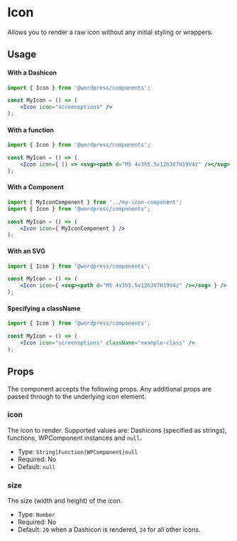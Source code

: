 # Icon

Allows you to render a raw icon without any initial styling or wrappers.

## Usage

#### With a Dashicon

```jsx
import { Icon } from '@wordpress/components';

const MyIcon = () => (
	<Icon icon="screenoptions" />
);
```

#### With a function

```jsx
import { Icon } from '@wordpress/components';

const MyIcon = () => (
	<Icon icon={ () => <svg><path d="M5 4v3h5.5v12h3V7H19V4z" /></svg> } />
);
```

#### With a Component

```jsx
import { MyIconComponent } from '../my-icon-component';
import { Icon } from '@wordpress/components';

const MyIcon = () => (
	<Icon icon={ MyIconComponent } />
);
```

#### With an SVG

```jsx
import { Icon } from '@wordpress/components';

const MyIcon = () => (
	<Icon icon={ <svg><path d="M5 4v3h5.5v12h3V7H19V4z" /></svg> } />
);
```

#### Specifying a className

```jsx
import { Icon } from '@wordpress/components';

const MyIcon = () => (
	<Icon icon="screenoptions" className="example-class" />
);
```

## Props

The component accepts the following props. Any additional props are passed through to the underlying icon element.

### icon

The icon to render. Supported values are: Dashicons (specified as strings), functions, WPComponent instances and `null`.

- Type: `String|Function|WPComponent|null`
- Required: No
- Default: `null`

### size

The size (width and height) of the icon.

- Type: `Number`
- Required: No
- Default: `20` when a Dashicon is rendered, `24` for all other icons.
